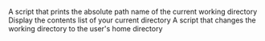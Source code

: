 A script that prints the absolute path name of the current working directory
Display the contents list of your current directory
A script that changes the working directory to the user's home directory

